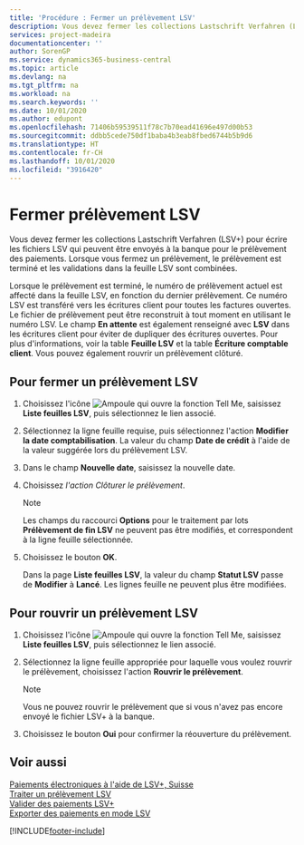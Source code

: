 ```yaml
---
title: 'Procédure : Fermer un prélèvement LSV'
description: Vous devez fermer les collections Lastschrift Verfahren (LSV+) pour écrire les fichiers LSV qui peuvent être envoyés à la banque pour le prélèvement des paiements. Lorsque vous fermez un prélèvement, le prélèvement est terminé et les validations dans la feuille LSV sont combinées.
services: project-madeira
documentationcenter: ''
author: SorenGP
ms.service: dynamics365-business-central
ms.topic: article
ms.devlang: na
ms.tgt_pltfrm: na
ms.workload: na
ms.search.keywords: ''
ms.date: 10/01/2020
ms.author: edupont
ms.openlocfilehash: 71406b59539511f78c7b70ead41696e497d00b53
ms.sourcegitcommit: ddbb5cede750df1baba4b3eab8fbed6744b5b9d6
ms.translationtype: HT
ms.contentlocale: fr-CH
ms.lasthandoff: 10/01/2020
ms.locfileid: "3916420"
---
```

# <a name="close-an-lsv-collection"></a>Fermer prélèvement LSV
Vous devez fermer les collections Lastschrift Verfahren (LSV+) pour écrire les fichiers LSV qui peuvent être envoyés à la banque pour le prélèvement des paiements. Lorsque vous fermez un prélèvement, le prélèvement est terminé et les validations dans la feuille LSV sont combinées.  

Lorsque le prélèvement est terminé, le numéro de prélèvement actuel est affecté dans la feuille LSV, en fonction du dernier prélèvement. Ce numéro LSV est transféré vers les écritures client pour toutes les factures ouvertes. Le fichier de prélèvement peut être reconstruit à tout moment en utilisant le numéro LSV. Le champ **En attente** est également renseigné avec **LSV** dans les écritures client pour éviter de dupliquer des écritures ouvertes. Pour plus d'informations, voir la table **Feuille LSV** et la table **Écriture comptable client**. Vous pouvez également rouvrir un prélèvement clôturé.  

## <a name="to-close-an-lsv-collection"></a>Pour fermer un prélèvement LSV  

1.  Choisissez l'icône ![Ampoule qui ouvre la fonction Tell Me](../../media/ui-search/search_small.png "Dites-moi ce que vous voulez faire"), saisissez **Liste feuilles LSV**, puis sélectionnez le lien associé.  
2.  Sélectionnez la ligne feuille requise, puis sélectionnez l'action **Modifier la date comptabilisation**. La valeur du champ **Date de crédit** à l'aide de la valeur suggérée lors du prélèvement LSV.  
3.  Dans le champ **Nouvelle date**, saisissez la nouvelle date.  
4.  Choisissez *l'action *Clôturer le prélèvement**.  

    > [!NOTE]  
    >  Les champs du raccourci **Options** pour le traitement par lots **Prélèvement de fin LSV** ne peuvent pas être modifiés, et correspondent à la ligne feuille sélectionnée.  

5.  Choisissez le bouton **OK**.  

    Dans la page **Liste feuilles LSV**, la valeur du champ **Statut LSV** passe de **Modifier** à **Lancé**. Les lignes feuille ne peuvent plus être modifiées.  

## <a name="to-reopen-an-lsv-collection"></a>Pour rouvrir un prélèvement LSV  

1.  Choisissez l'icône ![Ampoule qui ouvre la fonction Tell Me](../../media/ui-search/search_small.png "Dites-moi ce que vous voulez faire"), saisissez **Liste feuilles LSV**, puis sélectionnez le lien associé.  
2.  Sélectionnez la ligne feuille appropriée pour laquelle vous voulez rouvrir le prélèvement, choisissez l'action **Rouvrir le prélèvement**.  

    > [!NOTE]  
    >  Vous ne pouvez rouvrir le prélèvement que si vous n'avez pas encore envoyé le fichier LSV+ à la banque.  

3.  Choisissez le bouton **Oui** pour confirmer la réouverture du prélèvement.  

## <a name="see-also"></a>Voir aussi  
 [Paiements électroniques à l'aide de LSV+, Suisse](swiss-electronic-payments-using-lsv-.md)   
 [Traiter un prélèvement LSV](how-to-process-an-lsv-collection.md)   
 [Valider des paiements LSV+](how-to-post-lsv-payments.md)   
 [Exporter des paiements en mode LSV](how-to-export-payments-using-lsv.md)


[!INCLUDE[footer-include](../../includes/footer-banner.md)]